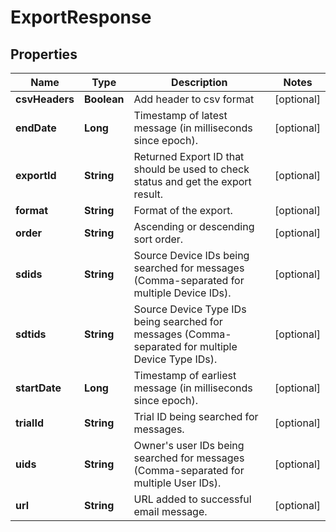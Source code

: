 
# ExportResponse

## Properties
Name | Type | Description | Notes
------------ | ------------- | ------------- | -------------
**csvHeaders** | **Boolean** | Add header to csv format |  [optional]
**endDate** | **Long** | Timestamp of latest message (in milliseconds since epoch). |  [optional]
**exportId** | **String** | Returned Export ID that should be used to check status and get the export result. |  [optional]
**format** | **String** | Format of the export. |  [optional]
**order** | **String** | Ascending or descending sort order. |  [optional]
**sdids** | **String** | Source Device IDs being searched for messages (Comma-separated for multiple Device IDs). |  [optional]
**sdtids** | **String** | Source Device Type IDs being searched for messages (Comma-separated for multiple Device Type IDs). |  [optional]
**startDate** | **Long** | Timestamp of earliest message (in milliseconds since epoch). |  [optional]
**trialId** | **String** | Trial ID being searched for messages. |  [optional]
**uids** | **String** | Owner&#39;s user IDs being searched for messages (Comma-separated for multiple User IDs). |  [optional]
**url** | **String** | URL added to successful email message. |  [optional]



